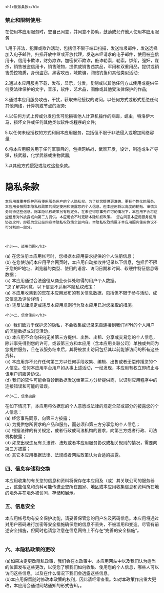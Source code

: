 <html><head><meta http-equiv="Content-Type" content="text/html; charset=UTF-8">
	<meta name="viewport" content="user-scalable=no, initial-scale=1.0, maximum-scale=1.0, minimal-ui">
</head>
<body>
<div>
    
    <h1>服务条款</h1>

<h3>禁止和限制使用:</h3>
在使用本应用服务时，您自己同意，并同意不协助，鼓励或允许他人使用本应用服务<br>

1.用于非法，犯罪或欺诈活动，包括但不限于端口扫描，发送垃圾邮件，发送选择加入电子邮件，扫描开放中继或开放代理，发送未经请求的电子邮件，使用被盗信用卡，信用卡欺诈，财务欺诈，加密货币欺诈，敲诈勒索，勒索，绑架，强奸，谋杀，销售被盗信用卡，销售赃物，提供或销售违禁品，军用和双重用品，提供或销售受控物质，身份盗窃，黑客攻击，域欺骗，网络钓鱼和其他类似活动;<br>

2.通过本应用服务下载，发布，显示，分发，复制或以其他任何方式使用或提供任何受法律保护的文字，音乐，软件，艺术品，图像或其他受法律保护的作品;<br>

3.通过本应用服务攻击，干扰，获取未经授权的访问，以任何方式或形式拒绝任何其他网络，计算机或节点的服务;<br>

4.以任何方式上传或分发包含可能损害他人计算机操作的病毒，蠕虫，特洛伊木马，损坏文件或任何其他类似软件或程序的文件;<br>

5.以任何未经授权的方式利用本应用服务，包括但不限于非法侵入或增加网络容量;<br>

6.将本应用服务用于任何军事目的，包括网络战，武器开发，设计，制造或生产导弹，核武器，化学武器或生物武器;<br>

7.以其他方式侵犯或绕过这些条款。<br>
	<h1>隐私条款</h1>

	本应用尊重并保护所有使用服务用户的个人隐私权。为了给您提供更准确、更有个性化的服务，本应用会按照本隐私权政策的规定使用和披露您的个人信息。但本应用将以高度的勤勉、审慎义务对待这些信息。除本隐私权政策另有规定外，在未征得您事先许可的情况下，本应用不会将这些信息对外披露或向第三方提供。本应用会不时更新本隐私权政策。 您在同意本应用服务使用协议之时，即视为您已经同意本隐私权政策全部内容。本隐私权政策属于本应用服务使用协议不可分割的一部分。
<br>
  

	<h3>一、适用范围</h3>

(a) 在您注册本应用帐号时，您根据本应用要求提供的个人注册信息；<br>
(b) 在您使访问本应用平台网页时，本应用自动接收并记录以下信息，包括但不限于您的IP地址、浏览器的类型、使用的语言、访问日期和时间、软硬件特征信息等数据；<br>
(c) 本应用通过合法途径从商业伙伴处取得的用户个人数据。<br>
"您了解并同意，以下信息不适用本隐私权政策：<br>
(a) 本应用收集到的您在本应用发布的有关信息数据，包括但不限于参与活动、成交信息及评价详情；<br>
(b) 违反法律规定或违反本应用规则行为及本应用已对您采取的措施。<br>

	    
	<h3>二、信息使用</h3>
(a）我们致力于保护您的隐私，不会收集或记录来自连接到我们VPN的个人用户的流量数据或浏览活动。<br>
(b) 本应用不会向任何无关第三方提供、出售、出租、分享或交易您的个人信息，除非事先得到您的许可，或该第三方和本应用（含本应用关联公司）单独或共同为您提供服务，且在该服务结束后，其将被禁止访问包括其以前能够访问的所有这些资料。<br>
(c) 本应用亦不允许任何第三方以任何手段收集、编辑、出售或者无偿传播您的个人信息。任何本应用平台用户如从事上述活动，一经发现，本应用有权立即终止与该用户的服务协议。<br>
(d) 我们的软件可能会将诊断数据发送给第三方分析提供商，以识别应用程序中的连接错误和可能的错误。<br>

	    
	<h3>三、信息披露
</h3>

在如下情况下，本应用将依据您的个人意愿或法律的规定全部或部分的披露您的个人信息：<br>
(a) 经您事先同意，向第三方披露；<br>
(b) 为提供您所要求的产品和服务，而必须和第三方分享您的个人信息；<br>
(c) 根据法律的有关规定，或者行政或司法机构的要求，向第三方或者行政、司法机构披露；<br>
(d) 如您出现违反有关法律、法规或者本应用服务协议或相关规则的情况，需要向第三方披露；<br>
(e) 其它本应用根据法律、法规或者网站政策认为合适的披露。<br>

<h3>四、信息存储和交换</h3>
本应用收集的有关您的信息和资料将保存在本应用及（或）其关联公司的服务器上，这些信息和资料可能传送至您所在国家、地区或本应用收集信息和资料所在地的境外并在境外被访问、存储和展示。<br>
<h3>五、信息安全
</h3>
本应用帐号均有安全保护功能，请妥善保管您的用户名及密码信息。本应用将通过对用户密码进行加密等安全措施确保您的信息不丢失，不被滥用和变造。尽管有前述安全措施，但同时也请您注意在信息网络上不存在“完善的安全措施”。<br>
<br>
<h3>六、本隐私政策的更改
</h3>
(a)如果决定更改隐私政策，我们会在本政策中、本应用网站中以及我们认为适当的位置发布这些更改，以便您了解我们如何收集、使用您的个人信息，哪些人可以访问这些信息，以及在什么情况下我们会透露这些信息。<br>
(b)本应用保留随时修改本政策的权利，因此请经常查看。如对本政策作出重大更改，本应用会通过网站通知的形式告知。。<br>
</div>
<style>

div
{
	  padding:0px 10px 10px 10px;


}
</style>
</body></html>
